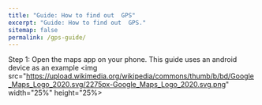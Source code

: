 ```yaml
---
title: "Guide: How to find out  GPS"
excerpt: "Guide: How to find out  GPS."
sitemap: false
permalink: /gps-guide/
---
```


Step 1: Open the maps app on your phone. This guide uses an android device as an example <img src="https://upload.wikimedia.org/wikipedia/commons/thumb/b/bd/Google_Maps_Logo_2020.svg/2275px-Google_Maps_Logo_2020.svg.png" width="25%" height="25%>
